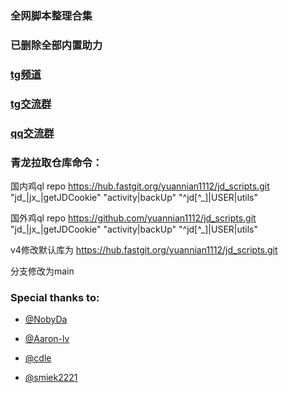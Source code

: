 ### 全网脚本整理合集
### 已删除全部内置助力

### [tg频道](https://t.me/yuannian1112)

### [tg交流群](https://t.me/yuannian1111)

### [qq交流群](https://jq.qq.com/?_wv=1027&k=PoJc3Nia)

### 青龙拉取仓库命令：

国内鸡ql repo  https://hub.fastgit.org/yuannian1112/jd_scripts.git  "jd_|jx_|getJDCookie" "activity|backUp" "^jd[^_]|USER|utils"

国外鸡ql repo  https://github.com/yuannian1112/jd_scripts.git  "jd_|jx_|getJDCookie" "activity|backUp" "^jd[^_]|USER|utils"

v4修改默认库为 https://hub.fastgit.org/yuannian1112/jd_scripts.git

分支修改为main

### Special thanks to:


* [@NobyDa](https://github.com/NobyDa)

* [@Aaron-lv](https://github.com/Aaron-lv)

* [@cdle](https://github.com/cdle)

* [@smiek2221](https://github.com/smiek2221)
